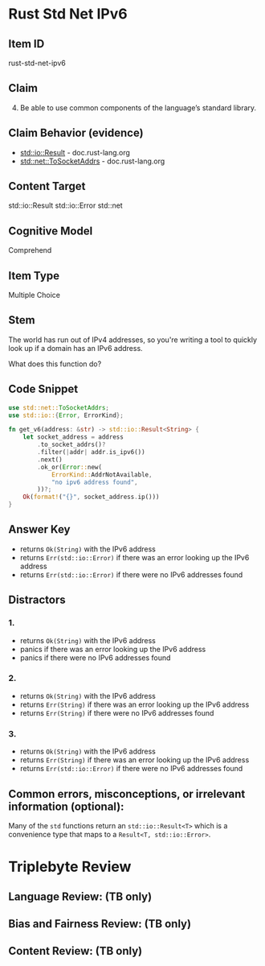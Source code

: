 # Rust Std Net IPv6

## Item ID
rust-std-net-ipv6

## Claim
4. Be able to use common components of the language’s standard library.

## Claim Behavior (evidence)
- [std::io::Result](https://doc.rust-lang.org/std/io/type.Result.html) - doc.rust-lang.org
- [std::net::ToSocketAddrs](https://doc.rust-lang.org/std/net/trait.ToSocketAddrs.html) - doc.rust-lang.org

## Content Target
std::io::Result
std::io::Error
std::net

## Cognitive Model
Comprehend

## Item Type
Multiple Choice

## Stem

The world has run out of IPv4 addresses, so you're writing a tool to quickly look up if a domain has an IPv6 address.

What does this function do?

## Code Snippet

```rust
use std::net::ToSocketAddrs;
use std::io::{Error, ErrorKind};

fn get_v6(address: &str) -> std::io::Result<String> {
    let socket_address = address
        .to_socket_addrs()?
        .filter(|addr| addr.is_ipv6())
        .next()
        .ok_or(Error::new(
            ErrorKind::AddrNotAvailable,
            "no ipv6 address found",
        ))?;
    Ok(format!("{}", socket_address.ip()))
}
```

## Answer Key

* returns `Ok(String)` with the IPv6 address
* returns `Err(std::io::Error)` if there was an error looking up the IPv6 address
* returns `Err(std::io::Error)` if there were no IPv6 addresses found

## Distractors

### 1.
* returns `Ok(String)` with the IPv6 address
* panics if there was an error looking up the IPv6 address
* panics if there were no IPv6 addresses found

### 2.
* returns `Ok(String)` with the IPv6 address
* returns `Err(String)` if there was an error looking up the IPv6 address
* returns `Err(String)` if there were no IPv6 addresses found

### 3.
* returns `Ok(String)` with the IPv6 address
* returns `Err(String)` if there was an error looking up the IPv6 address
* returns `Err(std::io::Error)` if there were no IPv6 addresses found


## Common errors, misconceptions, or irrelevant information (optional):

Many of the `std` functions return an `std::io::Result<T>` which is a convenience type that maps to a `Result<T, std::io::Error>`.

# Triplebyte Review


## Language Review: (TB only)


## Bias and Fairness Review: (TB only)


## Content Review: (TB only)

